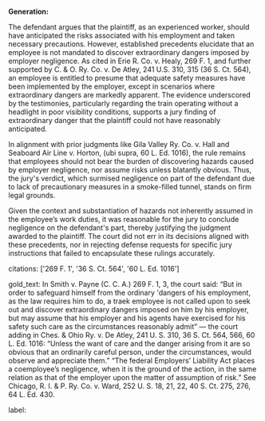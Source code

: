 **Generation:**

The defendant argues that the plaintiff, as an experienced worker, should have anticipated the risks associated with his employment and taken necessary precautions. However, established precedents elucidate that an employee is not mandated to discover extraordinary dangers imposed by employer negligence. As cited in Erie R. Co. v. Healy, 269 F. 1, and further supported by C. & O. Ry. Co. v. De Atley, 241 U.S. 310, 315 (36 S. Ct. 564), an employee is entitled to presume that adequate safety measures have been implemented by the employer, except in scenarios where extraordinary dangers are markedly apparent. The evidence underscored by the testimonies, particularly regarding the train operating without a headlight in poor visibility conditions, supports a jury finding of extraordinary danger that the plaintiff could not have reasonably anticipated.

In alignment with prior judgments like Gila Valley Ry. Co. v. Hall and Seaboard Air Line v. Horton, (ubi supra, 60 L. Ed. 1016), the rule remains that employees should not bear the burden of discovering hazards caused by employer negligence, nor assume risks unless blatantly obvious. Thus, the jury's verdict, which surmised negligence on part of the defendant due to lack of precautionary measures in a smoke-filled tunnel, stands on firm legal grounds.

Given the context and substantiation of hazards not inherently assumed in the employee’s work duties, it was reasonable for the jury to conclude negligence on the defendant's part, thereby justifying the judgment awarded to the plaintiff. The court did not err in its decisions aligned with these precedents, nor in rejecting defense requests for specific jury instructions that failed to encapsulate these rulings accurately.

citations: ['269 F. 1', '36 S. Ct. 564', '60 L. Ed. 1016']

gold_text: In Smith v. Payne (C. C. A.) 269 F. 1, 3, the court said: “But in order to safeguard himself from the ordinary 'dangers of his employment, as the law requires him to do, a traek employee is not called upon to seek out and discover extraordinary dangers imposed on him by his employer, but may assume that his employer and his agents have exercised for his safety such care as the circumstances reasonably admit” — the court adding in Ches. & Ohio Ry. v. De Atley, 241 U. S. 310, 36 S. Ct. 564, 566, 60 L. Ed. 1016: “Unless the want of care and the danger arising from it are so obvious that an ordinarily careful person, under the circumstances, would observe and appreciate them.” “The federal Employers’ Liability Act places a coemployee’s negligence, when it is the ground of the action, in the same relation as that of the employer upon the matter of assumption of risk.” See Chicago, R. I. & P. Ry. Co. v. Ward, 252 U. S. 18, 21, 22, 40 S. Ct. 275, 276, 64 L. Ed. 430.

label: 